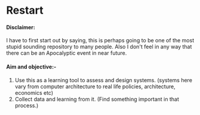 # Restart

#### Disclaimer:
I have to first start out by saying, this is perhaps going to be one of the most stupid sounding repository to many people. Also I don't feel in any way that there can be an Apocalyptic event in near future.

#### Aim and objective:-
1. Use this as a learning tool to assess and design systems. (systems here vary from computer architecture to real life policies, architecture, economics etc)
2. Collect data and learning from it. (Find something important in that process.)
